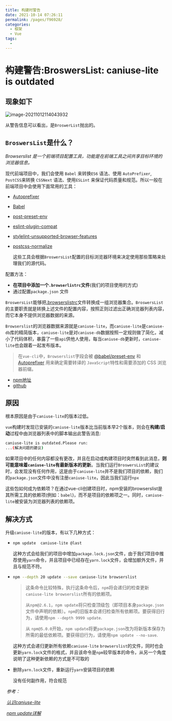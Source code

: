 ```yaml
---
title: 构建时警告
date: 2021-10-14 07:26:11
permalink: /pages/f96928/
categories:
  - 框架
  - Vue
tags:
  - 
---
```

# 构建警告:BroswersList: caniuse-lite is outdated

## 现象如下

![image-20211012114043932](/Users/lilinyang/Desktop/截图/md/broswerList告警信息.assets/image-20211012114043932.png)

从警告信息可以看出，是`BroswerList`抛出的。

## `BroswersList`是什么？

*Browserslist 是一个前端项目配置工具，功能是在前端工具之间共享目标环境的浏览器信息。*

现代前端项目中，我们会使用 `Babel` 来转换`ES6` 语法、使用 `AutoPrefixer`, `PostCSS`来转换 `CSSNext` 语法、使用`ESLint` 来保证代码质量和规范。所以一般在前端项目中会使用下面常用的工具：

- [Autoprefixer](https://link.juejin.cn/?target=https%3A%2F%2Fgithub.com%2Fpostcss%2Fautoprefixer)

- [Babel](https://link.juejin.cn/?target=https%3A%2F%2Fgithub.com%2Fbabel%2Fbabel%2Ftree%2Fmaster%2Fpackages%2Fbabel-preset-env)

- [post-preset-env](https://link.juejin.cn/?target=https%3A%2F%2Fgithub.com%2Fjonathantneal%2Fpostcss-preset-env)

- [eslint-plugin-compat](https://link.juejin.cn/?target=https%3A%2F%2Fgithub.com%2Familajack%2Feslint-plugin-compat)

- [stylelint-unsupported-browser-features](https://link.juejin.cn/?target=https%3A%2F%2Fgithub.com%2Fismay%2Fstylelint-no-unsupported-browser-features)

- [postcss-normalize](https://link.juejin.cn/?target=https%3A%2F%2Fgithub.com%2Fjonathantneal%2Fpostcss-normalize)

  这些工具会根据`BroswersList`配置的目标浏览器环境来决定使用那些策略来处理我们的源代码。

配置方法：

- **在项目中添加一个`.browserlistrc`文件**(我们的项目使用的方式)
- 通过配置`package.json` 文件

`BroswersList`能够把[.browserslistrc](http://git.in-hope.cn/root/xiaoan-web/-/blob/release/.browserslistrc)文件转换成一组浏览器集合。`BroswersList`的主要职责就是转换上述文件的配置内容，按照正则过滤出正确浏览器列表内容，而它本身不提供浏览器数据的来源。

`Browserslist`的浏览器数据来源就是`caniuse-lite`，而`caniuse-lite`是`caniuse-db`库的精简版本，`caniuse-lite`是对`caniuse-db`数据按照一定规则做了简化，减小了代码体积，暴露了一些`api`供他人使用，每当`caniuse-db`更新时，`caniuse-lite`也会跟着一起发布版本。

>在`vue-cli`中，`Browserslist`字段会被 [@babel/preset-env](https://links.jianshu.com/go?to=https%3A%2F%2Fnew.babeljs.io%2Fdocs%2Fen%2Fnext%2Fbabel-preset-env.html) 和 [Autoprefixer](https://links.jianshu.com/go?to=https%3A%2F%2Fgithub.com%2Fpostcss%2Fautoprefixer) 用来确定需要转译的 `JavaScript`特性和需要添加的 CSS 浏览器前缀。

- [npm地址](https://links.jianshu.com/go?to=https%3A%2F%2Fwww.npmjs.com%2Fpackage%2Fbrowserslist)
- [github](https://links.jianshu.com/go?to=%5Bhttps%3A%2F%2Fgithub.com%2Fbrowserslist%2Fbrowserslist%5D(https%3A%2F%2Fgithub.com%2Fbrowserslist%2Fbrowserslist))

## 原因

根本原因是由于`caniuse-lite`的版本过低。

`vue`构建时发现已安装的`caniuse-lite`版本比当前版本早2个版本，则会在**构建/启动**过程中由浏览器列表中的脚本输出此警告消息:

```sh
caniuse-lite is outdated.Please run:
...(解决问题的建议)
```

如果项目中的任何内容都没有更改，并且在启动或构建项目时突然看到此消息，**则可能意味着`caniuse-lite`有最新版本的更新**。当我们运行`BroswersList`的建议时，会发现没有任何作用，这是由于`caniuse-lite`并不是我们项目的依赖，我们的`package.json`文件中没有注册`caniuse-lite`，因此当我们运行`npx`

这些包如何成为依赖项？在通过vue-cli创建项目时，npm安装的browserslist是其所需工具的依赖项(例如：`babel`)，而不是项目的依赖项之一。同时，`caniuse-lite`被安装为浏览器列表的依赖项。

## 解决方式

升级`caniuse-lite`的版本，有以下几种方式：

- ```sh
  npm update  caniuse-lite @last
  ```

  这种方式会给我们的项目中增加`package.lock.json`文件，由于我们项目中推荐使用`yarn`命令，并且项目中已经存在`yarn.lock`文件，会增加额外文件，并且与规范不符。

- ```sh
  npm --depth 20 update --save caniuse-lite browserslist  
  ```

  > 这条命令比较特殊，执行这条命令后，`npm`将会递归的检查更新`caniuse-lite browserslist`所有的依赖项。
  >
  > 从`npm@2.6.1`，`npm update`将只检查顶级包（即项目本身`package.json`文件中声明的依赖）。`npm`的旧版本会递归检查所有依赖项。要获得旧行为，请使用`npm --depth 9999 update`.
  >
  > 从 `npm@5.0.0`开始，`npm update`将更`package.json`改为将新版本保存为所需的最低依赖项。要获得旧行为，请使用`npm update --no-save`.

  这种方式会递归更新所有依赖`caniuse-lite` `browserslist`的文件，同时也会更新`yarn.lock`文件的格式，并且该命令是`npm`较早版本的命令，从另一个角度说明了这种更新依赖的方式是不可取的

- 删除`yarn.lock`文件，重新运行`yarn`安装项目的依赖

  没有任何副作用，符合规范

​                                                 *参考：*

​                                                 *[认识caniuse-lite](https://zhuanlan.zhihu.com/p/59270927)*

​                                                 *[npm update详解](https://www.npmjs.cn/cli/update/)*
